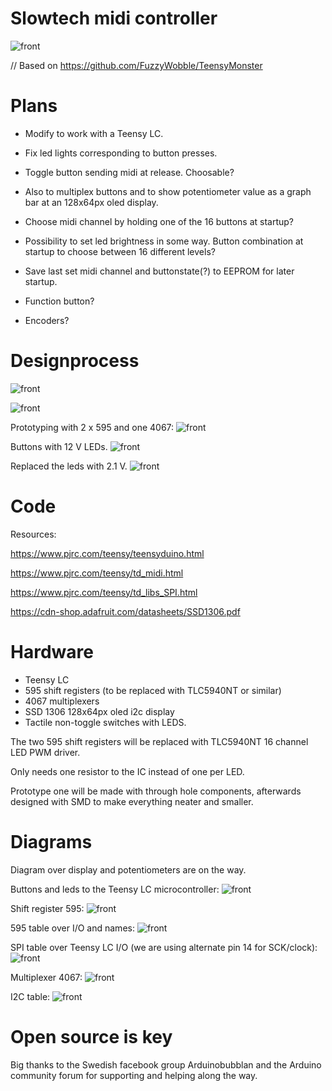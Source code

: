 # Slowtech midi controller

![front](https://github.com/Imbecillen/midi-controller-2.0/blob/master/source/Render_01.jpg)

// Based on https://github.com/FuzzyWobble/TeensyMonster


# Plans

- Modify to work with a Teensy LC.

- Fix led lights corresponding to button presses.

- Toggle button sending midi at release. Choosable? 

- Also to multiplex buttons and to show potentiometer value as a graph bar at an 128x64px oled display.

- Choose midi channel by holding one of the 16 buttons at startup?

- Possibility to set led brightness in some way. Button combination at startup to choose between 16 different levels?

- Save last set midi channel and buttonstate(?) to EEPROM for later startup. 

- Function button?

- Encoders?

# Designprocess

![front](https://github.com/Imbecillen/midi-controller-2.0/blob/master/source/2017-02-21%2009.27.03.jpg)

![front](https://github.com/Imbecillen/midi-controller-2.0/blob/master/source/Render.JPG)

Prototyping with 2 x 595 and one 4067:
![front](https://github.com/Imbecillen/midi-controller-2.0/blob/master/hardware/designprocess/IMG_3610.JPG)

Buttons with 12 V LEDs.
![front](https://github.com/Imbecillen/midi-controller-2.0/blob/master/hardware/designprocess/IMG_3611.JPG)

Replaced the leds with 2.1 V.
![front](https://github.com/Imbecillen/midi-controller-2.0/blob/master/hardware/designprocess/IMG_3682.JPG)

# Code

Resources:

https://www.pjrc.com/teensy/teensyduino.html

https://www.pjrc.com/teensy/td_midi.html

https://www.pjrc.com/teensy/td_libs_SPI.html

https://cdn-shop.adafruit.com/datasheets/SSD1306.pdf

# Hardware

- Teensy LC
- 595 shift registers (to be replaced with TLC5940NT or similar)
- 4067 multiplexers
- SSD 1306 128x64px oled i2c display
- Tactile non-toggle switches with LEDS. 

The two 595 shift registers will be replaced with TLC5940NT 16 channel LED PWM driver. 

Only needs one resistor to the IC instead of one per LED.

Prototype one will be made with through hole components, afterwards designed with SMD to make everything neater and smaller.


# Diagrams

Diagram over display and potentiometers are on the way.


Buttons and leds to the Teensy LC microcontroller:
![front](https://github.com/Imbecillen/midi-controller-2.0/blob/master/hardware/Buttons_leds_diagram.jpg)


Shift register 595: 
![front](https://github.com/Imbecillen/slowtech_midi_controller/blob/master/hardware/595_cascade.png)


595 table over I/O and names:
![front](https://github.com/Imbecillen/slowtech_midi_controller/blob/master/hardware/595_tabel.png)


SPI table over Teensy LC I/O (we are using alternate pin 14 for SCK/clock): 
![front](https://github.com/Imbecillen/slowtech_midi_controller/blob/master/hardware/Teensy%20SPI.png)


Multiplexer 4067:
![front](https://github.com/Imbecillen/slowtech_midi_controller/blob/master/hardware/cd4067.png)


I2C table:
![front](https://github.com/Imbecillen/slowtech_midi_controller/blob/master/hardware/Teensy%20i2c.png)


# Open source is key

Big thanks to the Swedish facebook group Arduinobubblan and the Arduino community forum for supporting and helping along the way.
